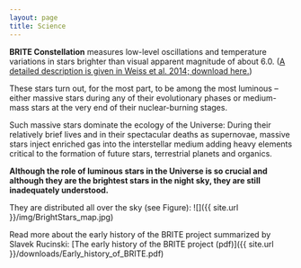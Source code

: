 ```yaml
---
layout: page
title: Science
---
```

**BRITE Constellation** measures low-level oscillations and temperature
variations in stars brighter than visual apparent magnitude of about 6.0.
([A detailed description is given in Weiss et al. 2014; download here.](https://www.univie.ac.at/brite-constellation/wp-content/uploads/2015/12/PASP.pdf))

These stars turn out, for the most part, to be among the most luminous –
either massive stars during any of their evolutionary phases or
medium-mass stars at the very end of their nuclear-burning stages.

Such massive stars dominate the ecology of the Universe: During their
relatively brief lives and in their spectacular deaths as supernovae,
massive stars inject enriched gas into the interstellar medium adding
heavy elements critical to the formation of future stars, terrestrial
planets and organics.

**Although the role of luminous stars in the Universe is so crucial and
although they are the brightest stars in the night sky, they are still
inadequately understood.**

They are distributed all over the sky (see Figure):
![]({{ site.url }}/img/BrightStars_map.jpg)

Read more about the early history of the BRITE project summarized by Slavek Rucinski:
[The early history of the BRITE project (pdf)]({{ site.url }}/downloads/Early_history_of_BRITE.pdf)
